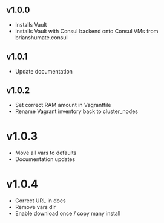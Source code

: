 ## v1.0.0

- Installs Vault
- Installs Vault with Consul backend onto Consul VMs from brianshumate.consul

## v1.0.1

- Update documentation

## v1.0.2

- Set correct RAM amount in Vagrantfile
- Rename Vagrant inventory back to cluster_nodes

# v1.0.3

- Move all vars to defaults
- Documentation updates

# v1.0.4

- Correct URL in docs
- Remove vars dir
- Enable download once / copy many install
